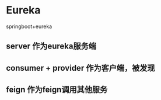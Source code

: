 # Eureka
springboot+eureka

## server 作为eureka服务端
## consumer + provider 作为客户端，被发现
## feign 作为feign调用其他服务

